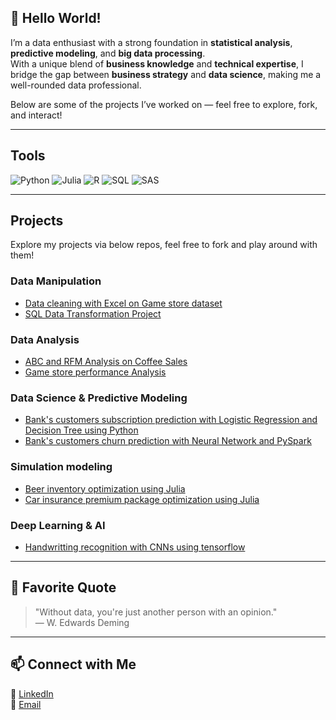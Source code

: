 ## 👋 Hello World!  

I’m a data enthusiast with a strong foundation in **statistical analysis**, **predictive modeling**, and **big data processing**.  
With a unique blend of **business knowledge** and **technical expertise**, I bridge the gap between **business strategy** and **data science**, making me a well-rounded data professional.

Below are some of the projects I’ve worked on — feel free to explore, fork, and interact!

---

## Tools  
![Python](https://img.shields.io/badge/Python-3776AB?style=for-the-badge&logo=python&logoColor=white)
![Julia](https://img.shields.io/badge/Julia-9558B2?style=for-the-badge&logo=julia&logoColor=white)
![R](https://img.shields.io/badge/R-276DC3?style=for-the-badge&logo=r&logoColor=white)
![SQL](https://img.shields.io/badge/SQL-4479A1?style=for-the-badge&logo=oraclesql&logoColor=white)
![SAS](https://img.shields.io/badge/SAS-0033A0?style=for-the-badge&logo=sas&logoColor=white)

---

## Projects   

Explore my projects via below repos, feel free to fork and play around with them!

### Data Manipulation
- [Data cleaning with Excel on Game store dataset](https://github.com/JakeLe-LKA/Game-Store-Analysis)
- [SQL Data Transformation Project]()

### Data Analysis
- [ABC and RFM Analysis on Coffee Sales](https://github.com/JakeLe-LKA/Game-Store-Analysis)
- [Game store performance Analysis](https://github.com/JakeLe-LKA/Game-Store-Analysis)

### Data Science & Predictive Modeling
- [Bank's customers subscription prediction with Logistic Regression and Decision Tree using Python](https://github.com/JakeLe-LKA/Bank-Customer-Subscription-Prediction)
- [Bank's customers churn prediction with Neural Network and PySpark](https://github.com/JakeLe-LKA/Customer-Churn-Prediction)

### Simulation modeling
- [Beer inventory optimization using Julia](https://github.com/JakeLe-LKA/Inventory-Optimization)
- [Car insurance premium package optimization using Julia](https://github.com/JakeLe-LKA/Insurance-Premium-Package-Analysis)

### Deep Learning & AI
- [Handwritting recognition with CNNs using tensorflow]()

---

## 📌 Favorite Quote  
> "Without data, you're just another person with an opinion."  
> — W. Edwards Deming  

---

## 📫 Connect with Me  
💼 [LinkedIn](https://www.linkedin.com/in/jake-le-ba8247319/)  
📧 [Email](mailto:jakele.lka@gmail.com)  
